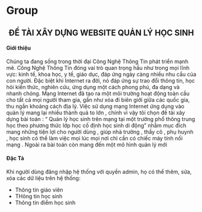 # Group
<center><h2> ĐỀ TÀI XÂY DỰNG WEBSITE QUẢN LÝ HỌC SINH  </h2></center>

<h4> Giới thiệu </h4>
<p> Chúng ta đang sống trong thời đại Công Nghệ Thông Tin phát triển mạnh mẽ. Công Nghệ Thông Tin đóng vai trò quan trọng hầu như trong mọi lĩnh vực: kinh tế, khoa học, y tế, giáo dục, đáp ứng ngày càng nhiều nhu cầu của con người. Đặc biệt khi Internet ra đời, nó đáp ứng sự trao đổi thông tin, học hỏi kiến thức, nghiên cứu, ứng dụng một cách phong phú, đa dạng và nhanh chóng. Mạng Internet đã tạo ra một môi trường hoạt động toàn cầu cho tất cả mọi người tham gia, gần như xóa đi biên giới giữa các quốc gia, thu ngắn khoảng cách địa lý. Việc sử dụng mạng Internet ứng dụng vào quản lý mang lại nhiều thành quả to lớn , chính vì vậy tôi chọn đề tài xây dựng bài toán : “ Quản lý học sinh trên mạng tại một trường phổ thông trung học theo phương thức lớp học cố định học sinh di động” nhằm mục đích mang những tiện lợi cho người dùng , giúp nhà trường , thầy cô , phụ huynh , học sinh có thể làm việc mọi lúc mọi nơi chỉ cần có chiếc máy tính nối mạng . Ngoài ra bài toán còn mang đến một mô hình quản lý mới </p>

#### Đặc Tả
Khi người dùng đăng nhập hệ thống với quyền admin, họ có thể thêm, sửa, xóa các dữ liệu trên hệ thống:
- Thông tin giáo viên
- THông tin học sinh
- Thông tin điểm học sinh
